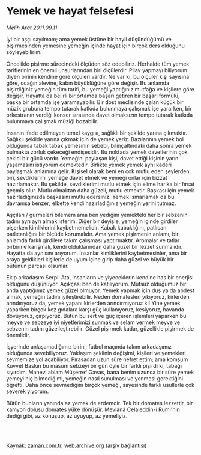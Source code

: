 # Yemek ve  hayat felsefesi

*Melih Arat 2011.09.11*

<td class="columnist-detail">
<p>İyi bir aşçı sayılmam; ama yemek üstüne bir hayli düşündüğümü ve pişirmesinden yemesine yemeğin içinde hayat için birçok ders olduğunu söyleyebilirim.</p>
<p>
<div id="haberMetinDiv">
<p> Öncelikle pişirme sürecindeki ölçüden söz edebiliriz. Herhalde tüm yemek tariflerinin en önemli unsurlarından biri ölçülerdir. Pilav yapmayı biliyorum diyen birinin kendine göre ölçüleri vardır. Ne var ki, bu ölçüler kişi sayısına göre, ocağın alevine, kabın büyüklüğüne göre değişir. Bu anlamda pişirdiğiniz yemeğin tüm tarifi, bu yemeği yaptığınız mutfağa ve kişilere göre değişir. Hayatta da belirli bir ortamda başarı getiren bir başarı formülü, başka bir ortamda işe yaramayabilir. Bir dost meclisinde çalan küçük bir müzik grubuna tempo tutarak katkıda bulunmaya çalışmak işe yararken, bir orkestranın verdiği konser sırasında davet olmaksızın tempo tutarak katkıda bulunmaya çalışmak müziği bozabilir.
<p> İnsanın ifade edilmeyen temel kaygısı, sağlıklı bir şekilde yarına çıkmaktır. Sağlıklı şekilde yarına çıkmak için de yemek yeriz. Bazılarının yemek bol olduğunda tabak tabak yemesinin sebebi, bilinçaltındaki daha sonra yemek bulmakta zorluk çekeceği endişesidir. Bu noktada yemek davetlerinin çok çekici bir gücü vardır. Yemeğini paylaşan kişi, davet ettiği kişinin yarın yaşamasını istiyorum demektedir. Birlikte yemek yemek aynı kaderi paylaşmak anlamına gelir. Kişisel olarak beni en çok mutlu eden şeylerden biri, sevdiklerimi yemeğe davet etmek ve yemeği onlar için bizzat hazırlamaktır. Bu şekilde, sevdiklerimi mutlu etmek için elime harika bir fırsat geçmiş olur. Mutlu olmaktan daha güzeli, mutlu etmektir. Başkası için yemek hazırladığınızda başkasını mutlu edersiniz. Yemek ısmarlamak da bu davranışa benzer; elbette kendi hazırladığınız yemeğin yerini tutmaz.
<p> Aşçıları / gurmeleri bilemem ama ben yediğim yemekteki her bir sebzenin tadını ayrı ayrı almak isterim. Diğer bir deyişle, yemeğin içinde girdiler pişerken kimliklerini kaybetmemelidir. Kabak kabaklığını, patlıcan patlıcanlığını bir ölçüde korumalıdır. Ama yemek pişirmenin anlamı, bir anlamda farklı girdilere takım çalışması yaptırmaktır. Aromalar ve tatlar birbirine karışmalı, kendi olduklarından daha güzel bir lezzet sunmalıdır. Hayatta da aynısını arıyorum. İnsanlar kimliklerini kaybetmesinler, ama bir araya geldikleri kişilerle de uyum içine girip daha güzel ve büyük bir bütünün parçası olsunlar.
<p> Ekip arkadaşım Serpil Ata, insanların ve yiyeceklerin kendine has bir enerjisi olduğunu düşünüyor. Açıkçası ben de katılıyorum. Mutsuz olduğumuz bir anda yaptığımız yemek güzel olmuyor. Yemek yapmak için duş ya da abdest almak, yemeğin tadını iyileştirebilir. Neden domatesleri yıkıyoruz, kirlerden arındırıyoruz da, yemek yapanı kirlerden arındırmıyoruz ki! Yine yemek yaparken birçok kez gıdalara karşı güç kullanıyoruz, kesiyoruz, havanda dövüyoruz, çırpıyoruz. Bütün bu sert ve güç içeren işlemleri yaparken bu meyve ve sebzeye iyi niyetlerimizi sunmak ve selam vermek meyve ve sebzenin tadını güzelleştirebilir. Güzel pişirmek kadar, güzellikle pişirmek de önemlidir.
<p> İşyerinde anlaşamadığımız birini, futbol maçında takım arkadaşımız olduğunda sevebiliyoruz. Yaklaşım şeklinin değişimi, kişileri ve yemekleri sevmemize yol açabiliyor. Pırasadan uzun süre nefret ettim; ama komşum Kuvvet Baskın bu masum sebzeyi bir gün öyle bir farklı pişirdi ki, tabağı sıyırdım. Manevi ablam Müşerref Gavas, bana benim uzunca bir süre yemek yemeyi hiç bilmediğimi, yemeğin nasıl sunulması ve yenmesi gerektiğini öğretti. Daha önce sevmediğim birçok yemeği, sayesinde farklı usullerle çok severek yiyorum.
<p> Bütün bunların yanında az yemek de erdemdir. Tek bir domates lezzettir, bir kamyon dolusu domates yüke dönüşür. Mevlânâ Celaleddin-i Rumi'nin dediği gibi, az konuşup, az uyuyup, az yemeliyiz. </p></p></p></p></p></p></div>
</p>


<p><br>
		 </br></p></td>

Kaynak: [zaman.com.tr](http://zaman.com.tr/yazar.do?yazino=1178546), [web.archive.org (arşiv bağlantısı)](http://web.archive.org/web/20111213114358/http://zaman.com.tr/yazar.do?yazino=1178546)
